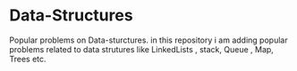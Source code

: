 # Data-Structures
Popular problems on Data-sturctures.
in this repository i am adding popular problems related to data strutures like LinkedLists , stack, Queue , Map, Trees etc.


